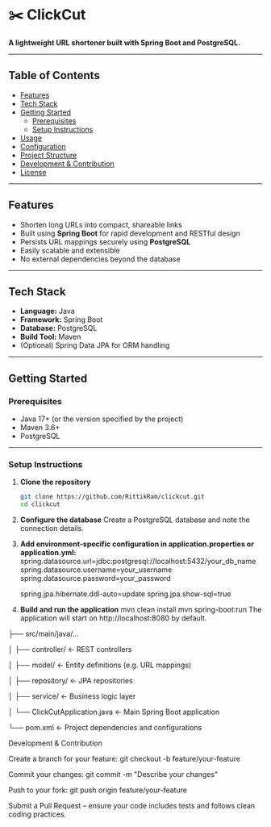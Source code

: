 # ✂️ ClickCut

**A lightweight URL shortener built with Spring Boot and PostgreSQL.**

---

## Table of Contents
- [Features](#features)
- [Tech Stack](#tech-stack)
- [Getting Started](#getting-started)
  - [Prerequisites](#prerequisites)
  - [Setup Instructions](#setup-instructions)
- [Usage](#usage)
- [Configuration](#configuration)
- [Project Structure](#project-structure)
- [Development & Contribution](#development--contribution)
- [License](#license)

---

## Features
- Shorten long URLs into compact, shareable links
- Built using **Spring Boot** for rapid development and RESTful design
- Persists URL mappings securely using **PostgreSQL**
- Easily scalable and extensible
- No external dependencies beyond the database

---

## Tech Stack
- **Language:** Java  
- **Framework:** Spring Boot  
- **Database:** PostgreSQL  
- **Build Tool:** Maven  
- (Optional) Spring Data JPA for ORM handling

---

## Getting Started

### Prerequisites
- Java 17+ (or the version specified by the project)
- Maven 3.6+
- PostgreSQL

---

### Setup Instructions

1. **Clone the repository**
   ```bash
   git clone https://github.com/RittikRam/clickcut.git
   cd clickcut
2. **Configure the database**
    Create a PostgreSQL database and note the connection details.
3. **Add environment-specific configuration in application.properties or application.yml:**
    spring.datasource.url=jdbc:postgresql://localhost:5432/your_db_name
    spring.datasource.username=your_username
    spring.datasource.password=your_password

    spring.jpa.hibernate.ddl-auto=update
    spring.jpa.show-sql=true
4. **Build and run the application**
    mvn clean install
    mvn spring-boot:run
The application will start on http://localhost:8080  by default.


├── src/main/java/...

│   ├── controller/        ← REST controllers

│   ├── model/             ← Entity definitions (e.g. URL mappings)

│   ├── repository/        ← JPA repositories

│   ├── service/           ← Business logic layer

│   └── ClickCutApplication.java ← Main Spring Boot application

└── pom.xml                ← Project dependencies and configurations


Development & Contribution

Create a branch for your feature:
git checkout -b feature/your-feature

Commit your changes:
git commit -m "Describe your changes"

Push to your fork:
git push origin feature/your-feature

Submit a Pull Request – ensure your code includes tests and follows clean coding practices.
